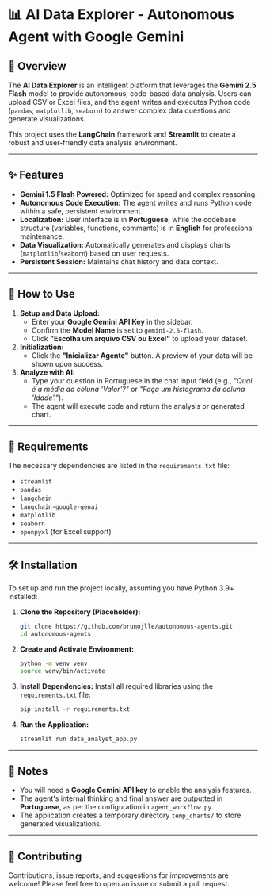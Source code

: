 # 📊 AI Data Explorer - Autonomous Agent with Google Gemini

## 🌟 Overview
The **AI Data Explorer** is an intelligent platform that leverages the **Gemini 2.5 Flash** model to provide autonomous, code-based data analysis. Users can upload CSV or Excel files, and the agent writes and executes Python code (`pandas`, `matplotlib`, `seaborn`) to answer complex data questions and generate visualizations.

This project uses the **LangChain** framework and **Streamlit** to create a robust and user-friendly data analysis environment.

---

## ✨ Features
* **Gemini 1.5 Flash Powered:** Optimized for speed and complex reasoning.
* **Autonomous Code Execution:** The agent writes and runs Python code within a safe, persistent environment.
* **Localization:** User interface is in **Portuguese**, while the codebase structure (variables, functions, comments) is in **English** for professional maintenance.
* **Data Visualization:** Automatically generates and displays charts (`matplotlib`/`seaborn`) based on user requests.
* **Persistent Session:** Maintains chat history and data context.

---

## 🚀 How to Use

1.  **Setup and Data Upload:**
    * Enter your **Google Gemini API Key** in the sidebar.
    * Confirm the **Model Name** is set to `gemini-2.5-flash`.
    * Click **"Escolha um arquivo CSV ou Excel"** to upload your dataset.
2.  **Initialization:**
    * Click the **"Inicializar Agente"** button. A preview of your data will be shown upon success.
3.  **Analyze with AI:**
    * Type your question in Portuguese in the chat input field (e.g., *"Qual é a média da coluna 'Valor'?"* or *"Faça um histograma da coluna 'Idade'."*).
    * The agent will execute code and return the analysis or generated chart.

---

## 🔧 Requirements
The necessary dependencies are listed in the `requirements.txt` file:

* `streamlit`
* `pandas`
* `langchain`
* `langchain-google-genai`
* `matplotlib`
* `seaborn`
* `openpyxl` (for Excel support)

---

## 🛠️ Installation
To set up and run the project locally, assuming you have Python 3.9+ installed:

1.  **Clone the Repository (Placeholder):**
    ```bash
    git clone https://github.com/brunojlle/autonomous-agents.git
    cd autonomous-agents
    ```
2.  **Create and Activate Environment:**
    ```bash
    python -m venv venv
    source venv/bin/activate 
    ```
3.  **Install Dependencies:**
    Install all required libraries using the `requirements.txt` file:
    ```bash
    pip install -r requirements.txt
    ```
4.  **Run the Application:**
    ```bash
    streamlit run data_analyst_app.py
    ```

---

## 📝 Notes
* You will need a **Google Gemini API key** to enable the analysis features.
* The agent's internal thinking and final answer are outputted in **Portuguese**, as per the configuration in `agent_workflow.py`.
* The application creates a temporary directory `temp_charts/` to store generated visualizations.

---

## 🤝 Contributing
Contributions, issue reports, and suggestions for improvements are welcome! Please feel free to open an issue or submit a pull request.